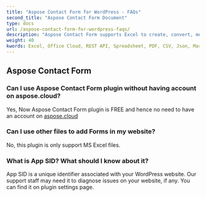 ```yaml
---
title: "Aspose Contact Form for WordPress - FAQs"
second_title: "Aspose Contact Form Document"
type: docs
url: /aspose-contact-form-for-wordpress-faqs/
description: "Aspose Contact Form supports Excel to create, convert, merge, split, protected, inner object operation, and so on."
weight: 40
kwords: Excel, Office Cloud, REST API, Spreadsheet, PDF, CSV, Json, Markdwon, Aspose Contact Form for WordPress - FAQs
---
```


## Aspose Contact Form
### Can I use Aspose Contact Form plugin without having account on aspose.cloud?
Yes, Now Aspose Contact Form plugin is FREE and hence no need to have an account on [aspose.cloud](https://www.aspose.cloud/)
### Can I use other files to add Forms in my website?
No, this plugin is only support MS Excel files.
### What is App SID? What should I know about it?
App SID is a unique identifier associated with your WordPress website. Our support staff may need it to diagnose issues on your website, if any. You can find it on plugin settings page.

